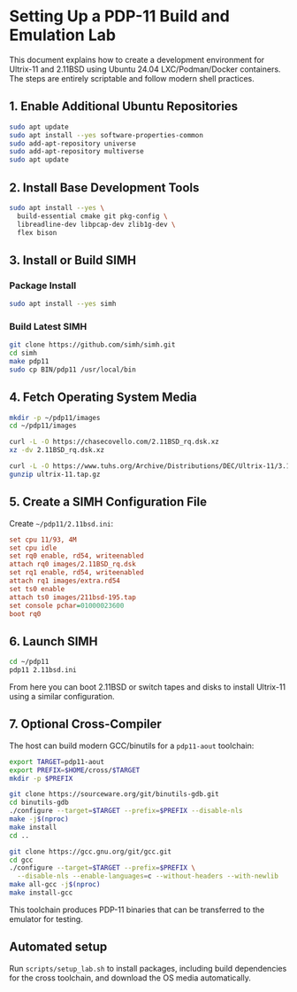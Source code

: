 # Setting Up a PDP-11 Build and Emulation Lab

This document explains how to create a development environment for Ultrix-11 and 2.11BSD using Ubuntu 24.04 LXC/Podman/Docker containers. The steps are entirely scriptable and follow modern shell practices.

## 1. Enable Additional Ubuntu Repositories

```bash
sudo apt update
sudo apt install --yes software-properties-common
sudo add-apt-repository universe
sudo add-apt-repository multiverse
sudo apt update
```

## 2. Install Base Development Tools

```bash
sudo apt install --yes \
  build-essential cmake git pkg-config \
  libreadline-dev libpcap-dev zlib1g-dev \
  flex bison
```

## 3. Install or Build SIMH

### Package Install

```bash
sudo apt install --yes simh
```

### Build Latest SIMH

```bash
git clone https://github.com/simh/simh.git
cd simh
make pdp11
sudo cp BIN/pdp11 /usr/local/bin
```

## 4. Fetch Operating System Media

```bash
mkdir -p ~/pdp11/images
cd ~/pdp11/images

curl -L -O https://chasecovello.com/2.11BSD_rq.dsk.xz
xz -dv 2.11BSD_rq.dsk.xz

curl -L -O https://www.tuhs.org/Archive/Distributions/DEC/Ultrix-11/3.1/ultrix-11.tap.gz
gunzip ultrix-11.tap.gz
```

## 5. Create a SIMH Configuration File

Create `~/pdp11/2.11bsd.ini`:

```ini
set cpu 11/93, 4M
set cpu idle
set rq0 enable, rd54, writeenabled
attach rq0 images/2.11BSD_rq.dsk
set rq1 enable, rd54, writeenabled
attach rq1 images/extra.rd54
set ts0 enable
attach ts0 images/211bsd-195.tap
set console pchar=01000023600
boot rq0
```

## 6. Launch SIMH

```bash
cd ~/pdp11
pdp11 2.11bsd.ini
```

From here you can boot 2.11BSD or switch tapes and disks to install Ultrix-11 using a similar configuration.

## 7. Optional Cross-Compiler

The host can build modern GCC/binutils for a `pdp11-aout` toolchain:

```bash
export TARGET=pdp11-aout
export PREFIX=$HOME/cross/$TARGET
mkdir -p $PREFIX

git clone https://sourceware.org/git/binutils-gdb.git
cd binutils-gdb
./configure --target=$TARGET --prefix=$PREFIX --disable-nls
make -j$(nproc)
make install
cd ..

git clone https://gcc.gnu.org/git/gcc.git
cd gcc
./configure --target=$TARGET --prefix=$PREFIX \
  --disable-nls --enable-languages=c --without-headers --with-newlib
make all-gcc -j$(nproc)
make install-gcc
```

This toolchain produces PDP-11 binaries that can be transferred to the emulator for testing.


## Automated setup

Run `scripts/setup_lab.sh` to install packages, including build dependencies for
the cross toolchain, and download the OS media automatically.



